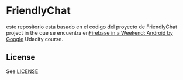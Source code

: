 # FriendlyChat

este repositorio esta basado en el codigo del proyecto de   FriendlyChat project in the que se encuentra en[Firebase in a Weekend: Android by Google](https://www.udacity.com/course/firebase-in-a-weekend-by-google-android--ud0352) Udacity course.


## License
See [LICENSE](LICENSE)
